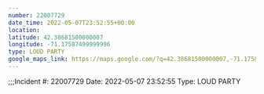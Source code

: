```yaml
---
number: 22007729
date_time: 2022-05-07T23:52:55+00:00
location: 
latitude: 42.38681500000007
longitude: -71.17587499999996
type: LOUD PARTY
google_maps_link: https://maps.google.com/?q=42.38681500000007,-71.17587499999996
---
```


;;;Incident #: 22007729  Date: 2022-05-07 23:52:55   Type: LOUD PARTY
